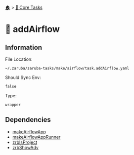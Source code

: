 <!--startTocHeader-->
[🏠](../README.md) > [🥝 Core Tasks](README.md)
# 🎐 addAirflow
<!--endTocHeader-->

## Information

File Location:

    ~/.zaruba/zaruba-tasks/make/airflow/task.addAirflow.yaml

Should Sync Env:

    false

Type:

    wrapper


## Dependencies

* [makeAirflowApp](make-airflow-app.md)
* [makeAirflowAppRunner](make-airflow-app-runner.md)
* [zrbIsProject](zrb-is-project.md)
* [zrbShowAdv](zrb-show-adv.md)
<!--startTocSubtopic-->
<!--endTocSubtopic-->
